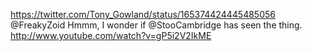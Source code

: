 https://twitter.com/Tony_Gowland/status/165374424445485056 @FreakyZoid Hmmm, I wonder if @StooCambridge has seen the thing. http://www.youtube.com/watch?v=gP5i2V2IkME